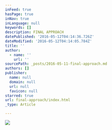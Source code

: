 ```yaml
---
inFeed: true
hasPage: true
inNav: true
inLanguage: null
keywords: []
description: FINAL APPROACH
datePublished: '2016-05-12T04:14:36.726Z'
dateModified: '2016-05-12T04:14:05.784Z'
title: ''
author:
  - name: ''
    url: ''
sourcePath: _posts/2016-05-11-final-approach.md
authors: []
publisher:
  name: null
  domain: null
  url: null
  favicon: null
starred: true
url: final-approach/index.html
_type: Article

---
```

![](https://s3-us-west-2.amazonaws.com/the-grid-img/p/faafd5f5dfa8889a291851cb2d2c595e25a26e0f.png)